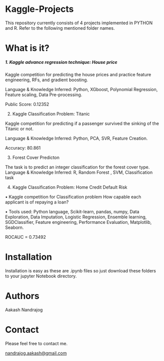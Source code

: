 # Kaggle-Projects


This repository currently consists of 4 projects implemented in PYTHON and R. Refer to the following mentioned folder names.

# What is it?

##### 1. Kaggle advance regression technique: House price 

Kaggle competition for predicting the house prices and practice feature engineering, RFs, and gradient boosting.

Language & Knowledge Inferred: Python, XGboost, Polynomial Regression, Feature scaling, Data Pre-processing.

Public Score: 0.12352

2. Kaggle Classification Problem: Titanic

Kaggle competition for predicting if a passenger survived the sinking of the Titanic or not.

Language & Knowledge Inferred: Python, PCA, SVR, Feature Creation.

Accuracy: 80.861

3. Forest Cover Predicton

The task is to predict an integer classification for the forest cover type.
Language & Knowledge Inferred: R, Random Forest , SVM,  Classification task

4. Kaggle Classification Problem: Home Credit Default Risk

• Kaggle competition for Classification problem How capable each applicant is of repaying a loan?

• Tools used: Python language, Scikit-learn, pandas, numpy, Data Exploration, Data Imputation, Logistic Regression, Ensemble learning, SGDClassifier, Feature engineering, Performance Evaluation, Matplotlib, Seaborn.

ROCAUC = 0.73492


# Installation 
Installation is easy as these are .ipynb files so just download these folders to your jupyter Notebook directory.

# Authors
Aakash Nandrajog

# Contact
Please feel free to contact me.

nandrajog.aakash@gmail.com






